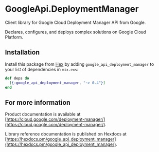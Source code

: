 # GoogleApi.DeploymentManager

Client library for Google Cloud Deployment Manager API from Google.

Declares, configures, and deploys complex solutions on Google Cloud Platform.

## Installation

Install this package from [Hex](https://hex.pm) by adding
`google_api_deployment_manager` to your list of dependencies in `mix.exs`:

```elixir
def deps do
  [{:google_api_deployment_manager, "~> 0.4"}]
end
```

## For more information

Product documentation is available at [https://cloud.google.com/deployment-manager/](https://cloud.google.com/deployment-manager/).

Library reference documentation is published on Hexdocs at
[https://hexdocs.pm/google_api_deployment_manager](https://hexdocs.pm/google_api_deployment_manager).

